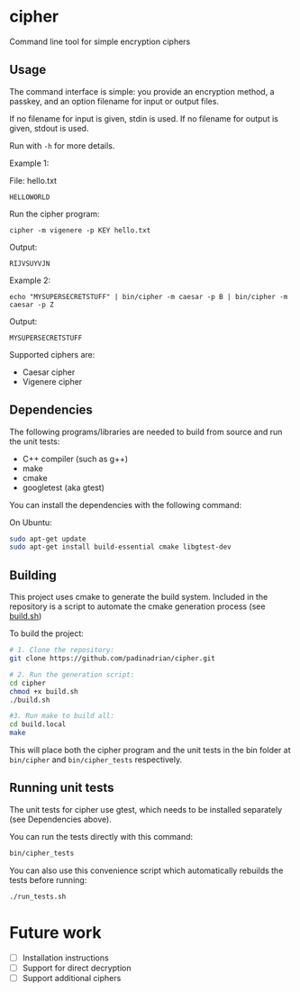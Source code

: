 # cipher
Command line tool for simple encryption ciphers

## Usage
The command interface is simple: you provide an encryption method, a passkey,
and an option filename for input or output files.

If no filename for input is given, stdin is used.
If no filename for output is given, stdout is used.

Run with `-h` for more details.

Example 1:

File: hello.txt
```
HELLOWORLD
```

Run the cipher program:
```
cipher -m vigenere -p KEY hello.txt
```

Output:
```
RIJVSUYVJN
```

Example 2:
```
echo "MYSUPERSECRETSTUFF" | bin/cipher -m caesar -p B | bin/cipher -m caesar -p Z
```

Output:
```
MYSUPERSECRETSTUFF
```

Supported ciphers are:
* Caesar cipher
* Vigenere cipher

## Dependencies
The following programs/libraries are needed to build from source and run the unit tests:
* C++ compiler (such as g++)
* make
* cmake
* googletest (aka gtest)

You can install the dependencies with the following command:

On Ubuntu:
```bash
sudo apt-get update
sudo apt-get install build-essential cmake libgtest-dev
```

## Building
This project uses cmake to generate the build system. Included in the repository
is a script to automate the cmake generation process (see [build.sh](build.sh))

To build the project:
```bash
# 1. Clone the repository:
git clone https://github.com/padinadrian/cipher.git

# 2. Run the generation script:
cd cipher
chmod +x build.sh
./build.sh

#3. Run make to build all:
cd build.local
make
```

This will place both the cipher program and the unit tests in the bin folder at
`bin/cipher` and `bin/cipher_tests` respectively.

## Running unit tests
The unit tests for cipher use gtest, which needs to be installed separately (see
Dependencies above).

You can run the tests directly with this command:
```bash
bin/cipher_tests
```

You can also use this convenience script which automatically rebuilds the tests
before running:
```bash
./run_tests.sh
```

# Future work
- [ ] Installation instructions
- [ ] Support for direct decryption
- [ ] Support additional ciphers
